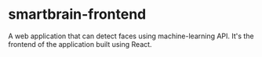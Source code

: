 # smartbrain-frontend
A web application that can detect faces using machine-learning API. It's the frontend of the application built using React.
